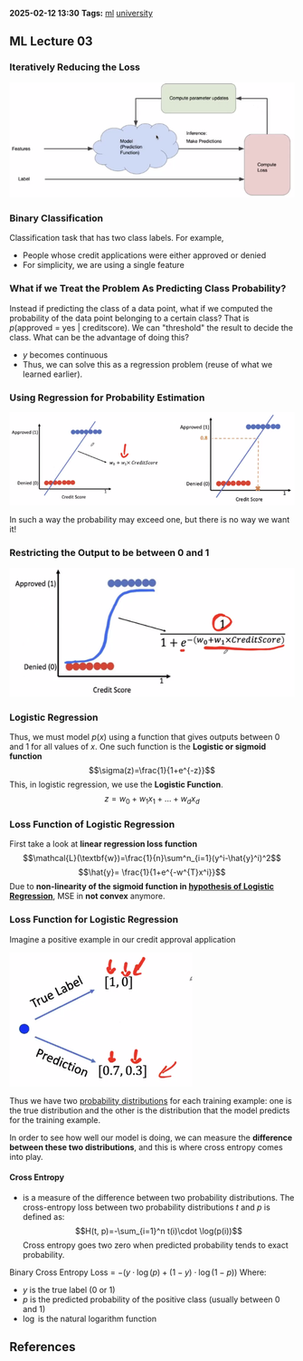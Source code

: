 **2025-02-12 13:30**
**Tags:** [ml](../2%20-%20tags/ml.md) [university](../3%20-%20indexes/university.md)

## ML Lecture 03
### Iteratively Reducing the Loss

![](../attachments/Pasted%20image%2020250212135024.png)

### Binary Classification
Classification task that has two class labels.
For example,
- People whose credit applications were either approved or denied
- For simplicity, we are using a single feature

### What if we Treat the Problem As Predicting Class Probability?
Instead if predicting the class of a data point, what if we computed the probability of the data point belonging to a certain class?
That is $p(\text{approved = yes | creditscore})$.
We can "threshold" the result to decide the class.
What can be the advantage of doing this?
- $y$ becomes continuous
- Thus, we can solve this as a regression problem (reuse of what we learned earlier).

### Using Regression for Probability Estimation

![](../attachments/Pasted%20image%2020250212141411.png)

In such a way the probability may exceed one, but there is no way we want it!

### Restricting the Output to be between 0 and 1

![](../attachments/Pasted%20image%2020250212141713.png)

### Logistic Regression
Thus, we must model $p(x)$ using a function that gives outputs between 0 and 1 for all values of $x$.
One such function is the **Logistic or sigmoid function**
$$\sigma(z)=\frac{1}{1+e^{-z}}$$
This, in logistic regression, we use the **Logistic Function**.
$$z = w_{0}+w_{1}x_{1}+\dots+w_{d}x_{d}$$

### Loss Function of Logistic Regression
First take a look at **linear regression loss function**
$$\mathcal{L}(\textbf{w})=\frac{1}{n}\sum^n_{i=1}(y^i-\hat{y}^i)^2$$
$$\hat{y}= \frac{1}{1+e^{-w^{T}x^i}}$$
Due to **non-linearity of the sigmoid function in <ins>hypothesis of Logistic Regression</ins>**, MSE in **not convex** anymore.

### Loss Function for Logistic Regression 
Imagine a positive example in our credit approval application

![](../attachments/Pasted%20image%2020250212144534.png)

Thus we have two <ins>probability distributions</ins> for each training example: one is the true distribution and the other is the distribution that the model predicts for the training example.

In order to see how well our model is doing, we can measure the **difference between these two distributions**, and this is where cross entropy comes into play.

#### Cross Entropy
- is a measure of the difference between two probability distributions. The cross-entropy loss between two probability distributions $t$ and $p$ is defined as:
$$H(t, p)=-\sum_{i=1}^n t(i)\cdot \log(p(i))$$
Cross entropy goes two zero when predicted probability tends to exact probability.

Binary Cross Entropy Loss = $-(y\cdot\log(p)+(1-y)\cdot\log(1-p))$
Where:
- $y$ is the true label (0 or 1)
- $p$ is the predicted probability of the positive class (usually between 0 and 1)
- $\log$ is the natural logarithm function

## References